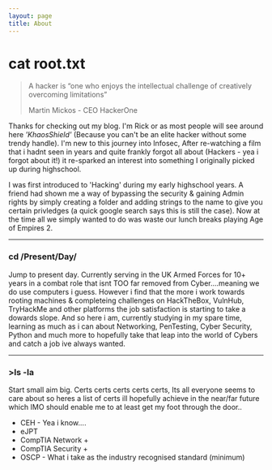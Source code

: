 ```yaml
---
layout: page
title: About
---
```


# [](#header-1)cat root.txt

>A hacker is “one who enjoys the intellectual challenge of creatively overcoming limitations”
>
>Martin Mickos -
>CEO HackerOne

Thanks for checking out my blog. I'm Rick or as most people will see around here _'KhaosShield'_ (Because you can't be an elite hacker without some trendy handle). 
I'm new to this journey into Infosec, After re-watching a film that i hadnt seen in years and quite frankly forgot all about (Hackers - yea i forgot about it!) 
it re-sparked an interest into something I originally picked up during highschool.

I was first introduced to 'Hacking' during my early highschool years. A friend had shown me a way of bypassing the security & gaining Admin rights by simply creating a folder 
and adding strings to the name to give you certain privledges (a quick google search says this is still the case). Now at the time all we simply wanted to do was waste our lunch breaks playing Age of Empires 2.

* * * 


### [](#header-3)cd /Present/Day/
Jump to present day. Currently serving in the UK Armed Forces for 10+ years in a combat role that isnt TOO far removed from Cyber....meaning we do use computers i guess. However i find that the more i work towards rooting machines & completeing challenges on HackTheBox, VulnHub, TryHackMe and other platforms the job satisfaction is starting
to take a dowards slope. And so here i am, currently studying in my spare time, learning as much as i can about Networking, PenTesting, Cyber Security, Python and much more to hopefully take that leap into the world of Cybers and catch a job ive always wanted.

* * * 
### [](#header-3)>ls -la 
Start small aim big. Certs certs certs certs certs, Its all everyone seems to care about so heres a list of certs ill hopefully achieve in the near/far future which IMO should enable me to at least get my foot through the door..


*   CEH - Yea i know....
*   eJPT
*   CompTIA Network +
*   CompTIA Security +
*   OSCP - What i take as the industry recognised standard (minimum)